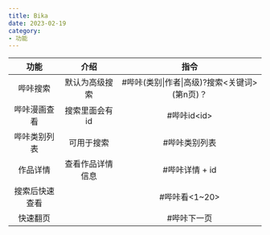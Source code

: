 ```yaml
---
title: Bika
date: 2023-02-19
category:
- 功能
---
```




|      功能      |       介绍       |                      指令                      |
| :------------: | :--------------: | :--------------------------------------------: |
|    哔咔搜索    |  默认为高级搜索  | #哔咔(类别\|作者\|高级)?搜索<关键词> (第n页)？ |
|  哔咔漫画查看  |  搜索里面会有id  |                  #哔咔id\<id>                  |
|  哔咔类别列表  |    可用于搜索    |                 #哔咔类别列表                  |
|    作品详情    | 查看作品详情信息 |                 #哔咔详情 + id                 |
| 搜索后快速查看 |                  |                 #哔咔看<1~20>                  |
|    快速翻页    |                  |                  #哔咔下一页                   |